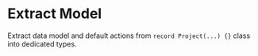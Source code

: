 # Extract Model

Extract data model and default actions from `record Project(...) {}` class into dedicated types.
